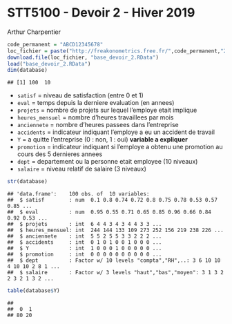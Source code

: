 STT5100 - Devoir 2 - Hiver 2019
================
Arthur Charpentier

``` r
code_permanent = "ABCD12345678"
loc_fichier = paste("http://freakonometrics.free.fr/",code_permanent,"2.RData",sep="")
download.file(loc_fichier, "base_devoir_2.RData")
load("base_devoir_2.RData")
dim(database)
```

    ## [1] 100  10

  - `satisf` = niveau de satisfaction (entre 0 et 1)
  - `eval` = temps depuis la derniere evaluation (en annees)
  - `projets` = nombre de projets sur lequel l’employe etait implique
  - `heures_mensuel` = nombre d’heures travaillees par mois  
  - `anciennete` = nombre d’heures passees dans l’entreprise
  - `accidents` = indicateur indiquant l’employe a eu un accident de
    travail  
  - `Y` = a quitte l’entreprise (0 : non, 1 : oui) **variable a
    expliquer**
  - `promotion` = indicateur indiquant si l’employe a obtenu une
    promotion au cours des 5 dernieres annees
  - `dept` = departement ou la personne etait employee (10 niveaux)
  - `salaire` = niveau relatif de salaire (3 niveaux)

<!-- end list -->

``` r
str(database)
```

    ## 'data.frame':    100 obs. of  10 variables:
    ##  $ satisf        : num  0.1 0.8 0.74 0.72 0.8 0.75 0.78 0.53 0.57 0.85 ...
    ##  $ eval          : num  0.95 0.55 0.71 0.65 0.85 0.96 0.66 0.84 0.92 0.53 ...
    ##  $ projets       : int  6 4 4 3 4 3 4 4 3 3 ...
    ##  $ heures_mensuel: int  244 144 133 109 273 252 156 219 238 226 ...
    ##  $ anciennete    : int  5 5 2 5 5 3 3 2 2 2 ...
    ##  $ accidents     : int  0 1 0 1 0 0 1 0 0 0 ...
    ##  $ Y             : int  1 0 0 0 1 0 0 0 0 0 ...
    ##  $ promotion     : int  0 0 0 0 0 0 0 0 0 0 ...
    ##  $ dept          : Factor w/ 10 levels "compta","RH",..: 3 6 10 10 4 10 10 2 8 1 ...
    ##  $ salaire       : Factor w/ 3 levels "haut","bas","moyen": 3 1 3 2 2 3 2 1 3 2 ...

``` r
table(database$Y)
```

    ## 
    ##  0  1 
    ## 80 20
